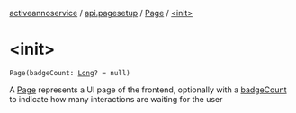 [activeannoservice](../../index.md) / [api.pagesetup](../index.md) / [Page](index.md) / [&lt;init&gt;](./-init-.md)

# &lt;init&gt;

`Page(badgeCount: `[`Long`](https://kotlinlang.org/api/latest/jvm/stdlib/kotlin/-long/index.html)`? = null)`

A [Page](index.md) represents a UI page of the frontend, optionally with a [badgeCount](badge-count.md) to indicate how many interactions
are waiting for the user

